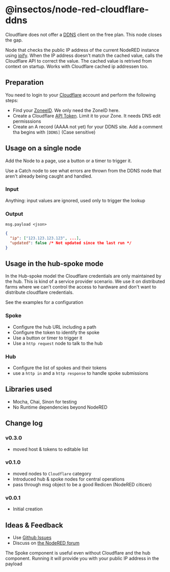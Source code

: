 # @insectos/node-red-cloudflare-ddns

Cloudflare does not offer a [DDNS](https://www.cloudflare.com/learning/dns/glossary/dynamic-dns/) client on the free plan. This node closes the gap.

Node that checks the public IP address of the current NodeRED instance using [ipify](https://www.ipify.org). When the IP address doesn't match the cached value, calls the Cloudflare API to correct the value. The cached value is retrived from context on startup. Works with Cloudflare cached ip addressen too.

## Preparation

You need to login to your [Cloudflare](https://www.cloudflare.com/) account and perform the following steps:

- Find your [ZoneeID](https://developers.cloudflare.com/fundamentals/setup/find-account-and-zone-ids/). We only need the ZoneID here.
- Create a Cloudflare [API Token](https://developers.cloudflare.com/fundamentals/api/get-started/create-token/). Limit it to your Zone. It needs DNS edit permisssions
- Create an A record (AAAA not yet) for your DDNS site. Add a comment tha begins with `[DDNS]` (Case sensitive)

## Usage on a single node

Add the Node to a page, use a button or a timer to trigger it.

Use a Catch node to see what errors are thrown from the DDNS node that aren't already being caught and handled.

### Input

Anything: input values are ignored, used only to trigger the lookup

### Output

`msg.payload <json>`

```json
{
  "ip": ["123.123.123.123", ...],
  "updated": false /* Not updated since the last run */
}
```

## Usage in the hub-spoke mode

In the Hub-spoke model the Cloudflare credentials are only maintained
by the hub. This is kind of a service provider scenario. We use it
on distributed farms where we can't control the access to hardware and
don't want to distribute cloudflare credentials.

See the examples for a configuration

### Spoke

- Configure the hub URL including a path
- Configure the token to identify the spoke
- Use a button or timer to trigger it
- Use a `http request` node to talk to the hub

### Hub

- Configure the list of spokes and their tokens
- use a `http in` and a `http response` to handle spoke submissions

## Libraries used

- Mocha, Chai, Sinon for testing
- No Runtime dependencies beyond NodeRED

## Change log

### v0.3.0

- moved host & tokens to editable list

### v0.1.0

- moved nodes to `Cloudflare` category
- Introduced hub & spoke nodes for central operations
- pass through msg object to be a good Redicen (NodeRED citicen)

### v0.0.1

- Initial creation

## Ideas & Feedback

- Use [Github Issues](https://github.com/insectos/node-red-cloudflare-ddns/issues)
- Discuss on [the NodeRED forum](https://discourse.nodered.org/)

The Spoke component is useful even without Cloudflare and the hub component. Running it will provide you with your public IP address in the payload
